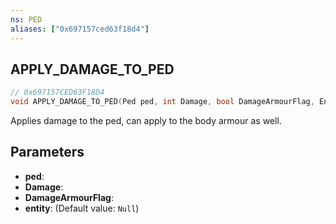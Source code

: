 ```yaml
---
ns: PED
aliases: ["0x697157ced63f18d4"]
---
```

## APPLY_DAMAGE_TO_PED

```c
// 0x697157CED63F18D4
void APPLY_DAMAGE_TO_PED(Ped ped, int Damage, bool DamageArmourFlag, Entity entity);
```

Applies damage to the ped, can apply to the body armour as well.


## Parameters
* **ped**: 
* **Damage**: 
* **DamageArmourFlag**: 
* **entity**: (Default value: `Null`)
